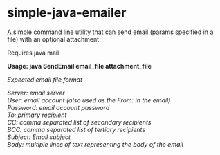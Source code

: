 # simple-java-emailer
A simple command line utility that can send email (params specified in a file) with an optional attachment

Requires java mail

<b>Usage: java SendEmail email_file attachment_file</b>

<i>Expected email file format

 Server: email server<br/>
 User: email account (also used as the From: in the email)<br/>
 Password: email account password <br/>
 To: primary recipient <br/>
 CC: comma separated list of secondary recipients <br/>
 BCC: comma separated list of tertiary recipients <br/>
 Subject: Email subject <br/>
 Body: multiple lines of text representing the body of the email</i>
